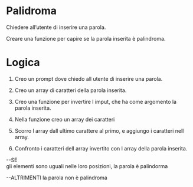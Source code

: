 # Palidroma

Chiedere all’utente di inserire una parola.

Creare una funzione per capire se la parola inserita è palindroma.

# Logica 

1. Creo un prompt dove chiedo all utente di inserire una parola.

2. Creo un array di caratteri della parola inserita.

3. Creo una funzione per invertire l imput, che ha come argomento la parola inserita.
 
4. Nella funzione creo un array dei caratteri 

5. Scorro l array dall ultimo carattere al primo, e aggiungo i caratteri nell array. 

6. Confronto i caratteri dell array invertito con l array della parola inserita.

--SE    
    gli elementi sono uguali nelle loro posizioni, la parola è palindorma
    
--ALTRIMENTI 
    la parola non è palindroma